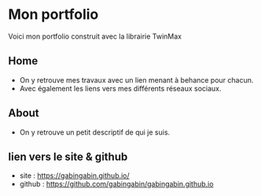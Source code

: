 # Mon portfolio

Voici mon portfolio construit avec la librairie TwinMax

## Home

- On y retrouve mes travaux avec un lien menant à behance pour chacun.
- Avec également les liens vers mes différents réseaux sociaux.

## About

- On y retrouve un petit descriptif de qui je suis. 

## lien vers le site & github

- site : https://gabingabin.github.io/
- github : https://github.com/gabingabin/gabingabin.github.io






